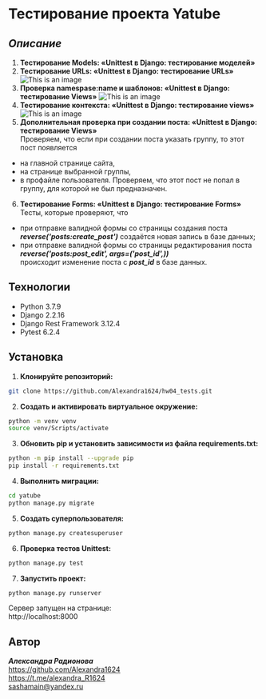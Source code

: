 # Тестирование проекта Yatube
## _Описание_
1. **Тестирование Models: «Unittest в Django: тестирование моделей»**
2. **Тестирование URLs: «Unittest в Django: тестирование URLs»**
![This is an image](https://pictures.s3.yandex.net/resources/S05_01_1629250721.png)
3. **Проверка namespase:name и шаблонов: «Unittest в Django: тестирование Views»**
![This is an image](https://pictures.s3.yandex.net/resources/Untitled_2_1629250743.png)
4. **Тестирование контекста: «Unittest в Django: тестирование views»**
![This is an image](https://pictures.s3.yandex.net/resources/Untitled_3_1629250762.png)
5. **Дополнительная проверка при создании поста: «Unittest в Django: тестирование Views»**  
Проверяем, что если при создании поста указать группу, то этот пост появляется
- на главной странице сайта,
- на странице выбранной группы,
- в профайле пользователя.
Проверяем, что этот пост не попал в группу, для которой не был предназначен.

6. **Тестирование Forms: «Unittest в Django: тестирование Forms»**  
Тесты, которые проверяют, что
- при отправке валидной формы со страницы создания поста ***reverse('posts:create_post')*** создаётся новая запись в базе данных;
- при отправке валидной формы со страницы редактирования поста ***reverse('posts:post_edit', args=('post_id',))***  
происходит изменение поста с ***post_id*** в базе данных.

## Технологии
- Python 3.7.9
- Django 2.2.16
- Django Rest Framework 3.12.4
- Pytest 6.2.4

## Установка
1. **Клонируйте репозиторий:**
```sh
git clone https://github.com/Alexandra1624/hw04_tests.git
```

2. **Cоздать и активировать виртуальное окружение:**
```sh
python -m venv venv
source venv/Scripts/activate
```

3. **Обновить pip и установить зависимости из файла requirements.txt:**
```sh
python -m pip install --upgrade pip
pip install -r requirements.txt
```

4. **Выполнить миграции:**
```sh
cd yatube
python manage.py migrate
```

5. **Создать суперпользователя:**
```sh
python manage.py createsuperuser
```

6. **Проверка тестов Unittest:**
```sh
python manage.py test
```

7. **Запустить проект:**
```sh
python manage.py runserver
```
Сервер запущен на странице:     
http://localhost:8000       

 ## Автор

**_Александра Радионова_**  
https://github.com/Alexandra1624  
https://t.me/alexandra_R1624  
sashamain@yandex.ru
